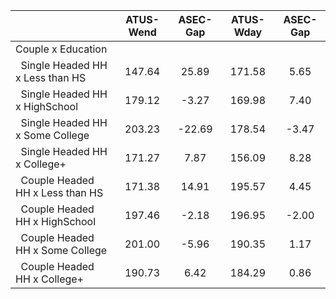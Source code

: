 
|                      |    ATUS-Wend |     ASEC-Gap |    ATUS-Wday |     ASEC-Gap |
| -------------------- | :----------: | :----------: | :----------: | :----------: |
| Couple x Education   |              |              |              |              |
| &nbsp;&nbsp;Single Headed HH x Less than HS |       147.64 |        25.89 |       171.58 |         5.65 |
| &nbsp;&nbsp;Single Headed HH x HighSchool |       179.12 |        -3.27 |       169.98 |         7.40 |
| &nbsp;&nbsp;Single Headed HH x Some College |       203.23 |       -22.69 |       178.54 |        -3.47 |
| &nbsp;&nbsp;Single Headed HH x College+ |       171.27 |         7.87 |       156.09 |         8.28 |
| &nbsp;&nbsp;Couple Headed HH x Less than HS |       171.38 |        14.91 |       195.57 |         4.45 |
| &nbsp;&nbsp;Couple Headed HH x HighSchool |       197.46 |        -2.18 |       196.95 |        -2.00 |
| &nbsp;&nbsp;Couple Headed HH x Some College |       201.00 |        -5.96 |       190.35 |         1.17 |
| &nbsp;&nbsp;Couple Headed HH x College+ |       190.73 |         6.42 |       184.29 |         0.86 |

